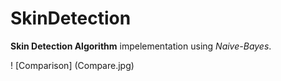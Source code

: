 # SkinDetection
**Skin Detection Algorithm** impelementation using *Naive-Bayes*.

! [Comparison] (Compare.jpg)

